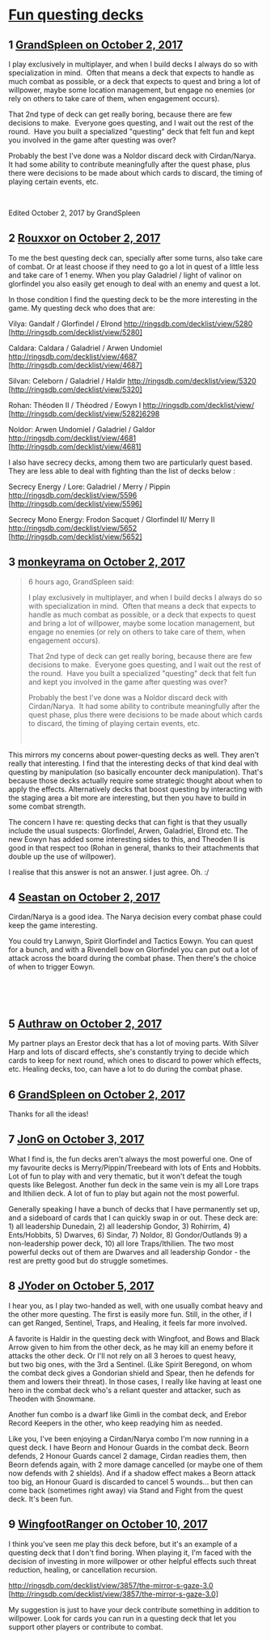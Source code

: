 # [Fun questing decks](https://community.fantasyflightgames.com/topic/259767-fun-questing-decks/)

## 1 [GrandSpleen on October 2, 2017](https://community.fantasyflightgames.com/topic/259767-fun-questing-decks/?do=findComment&comment=3005627)

I play exclusively in multiplayer, and when I build decks I always do so with specialization in mind.  Often that means a deck that expects to handle as much combat as possible, or a deck that expects to quest and bring a lot of willpower, maybe some location management, but engage no enemies (or rely on others to take care of them, when engagement occurs).

That 2nd type of deck can get really boring, because there are few decisions to make.  Everyone goes questing, and I wait out the rest of the round.  Have you built a specialized "questing" deck that felt fun and kept you involved in the game after questing was over?

Probably the best I've done was a Noldor discard deck with Cirdan/Narya.  It had some ability to contribute meaningfully after the quest phase, plus there were decisions to be made about which cards to discard, the timing of playing certain events, etc.

 

Edited October 2, 2017 by GrandSpleen

## 2 [Rouxxor on October 2, 2017](https://community.fantasyflightgames.com/topic/259767-fun-questing-decks/?do=findComment&comment=3005696)

To me the best questing deck can, specially after some turns, also take care of combat. Or at least choose if they need to go a lot in quest of a little less and take care of 1 enemy. When you play Galadriel / light of valinor on glorfindel you also easily get enough to deal with an enemy and quest a lot.

In those condition I find the questing deck to be the more interesting in the game. My questing deck who does that are:

Vilya: Gandalf / Glorfindel / Elrond http://ringsdb.com/decklist/view/5280 [http://ringsdb.com/decklist/view/5280]

Caldara: Caldara / Galadriel / Arwen Undomiel http://ringsdb.com/decklist/view/4687 [http://ringsdb.com/decklist/view/4687]

Silvan: Celeborn / Galadriel / Haldir http://ringsdb.com/decklist/view/5320 [http://ringsdb.com/decklist/view/5320]

Rohan: Théoden II / Théodred / Eowyn I http://ringsdb.com/decklist/view/ [http://ringsdb.com/decklist/view/5282]6298

Noldor: Arwen Undomiel / Galadriel / Galdor http://ringsdb.com/decklist/view/4681 [http://ringsdb.com/decklist/view/4681]

I also have secrecy decks, among them two are particularly quest based. They are less able to deal with fighting than the list of decks below :

Secrecy Energy / Lore: Galadriel / Merry / Pippin http://ringsdb.com/decklist/view/5596 [http://ringsdb.com/decklist/view/5596]

Secrecy Mono Energy: Frodon Sacquet / Glorfindel II/ Merry II http://ringsdb.com/decklist/view/5652 [http://ringsdb.com/decklist/view/5652]

## 3 [monkeyrama on October 2, 2017](https://community.fantasyflightgames.com/topic/259767-fun-questing-decks/?do=findComment&comment=3005774)

> 6 hours ago, GrandSpleen said:
> 
> I play exclusively in multiplayer, and when I build decks I always do so with specialization in mind.  Often that means a deck that expects to handle as much combat as possible, or a deck that expects to quest and bring a lot of willpower, maybe some location management, but engage no enemies (or rely on others to take care of them, when engagement occurs).
> 
> That 2nd type of deck can get really boring, because there are few decisions to make.  Everyone goes questing, and I wait out the rest of the round.  Have you built a specialized "questing" deck that felt fun and kept you involved in the game after questing was over?
> 
> Probably the best I've done was a Noldor discard deck with Cirdan/Narya.  It had some ability to contribute meaningfully after the quest phase, plus there were decisions to be made about which cards to discard, the timing of playing certain events, etc.
> 
>  

This mirrors my concerns about power-questing decks as well. They aren't really that interesting. I find that the interesting decks of that kind deal with questing by manipulation (so basically encounter deck manipulation). That's because those decks actually require some strategic thought about when to apply the effects. Alternatively decks that boost questing by interacting with the staging area a bit more are interesting, but then you have to build in some combat strength.

The concern I have re: questing decks that can fight is that they usually include the usual suspects: Glorfindel, Arwen, Galadriel, Elrond etc. The new Eowyn has added some interesting sides to this, and Theoden II is good in that respect too (Rohan in general, thanks to their attachments that double up the use of willpower).

I realise that this answer is not an answer. I just agree. Oh. :/

## 4 [Seastan on October 2, 2017](https://community.fantasyflightgames.com/topic/259767-fun-questing-decks/?do=findComment&comment=3005822)

Cirdan/Narya is a good idea. The Narya decision every combat phase could keep the game interesting. 

You could try Lanwyn, Spirit Glorfindel and Tactics Eowyn. You can quest for a bunch, and with a Rivendell bow on Glorfindel you can put out a lot of attack across the board during the combat phase. Then there's the choice of when to trigger Eowyn.

 

 

## 5 [Authraw on October 2, 2017](https://community.fantasyflightgames.com/topic/259767-fun-questing-decks/?do=findComment&comment=3006153)

My partner plays an Erestor deck that has a lot of moving parts. With Silver Harp and lots of discard effects, she's constantly trying to decide which cards to keep for next round, which ones to discard to power which effects, etc. Healing decks, too, can have a lot to do during the combat phase.

## 6 [GrandSpleen on October 2, 2017](https://community.fantasyflightgames.com/topic/259767-fun-questing-decks/?do=findComment&comment=3006581)

Thanks for all the ideas!

## 7 [JonG on October 3, 2017](https://community.fantasyflightgames.com/topic/259767-fun-questing-decks/?do=findComment&comment=3007123)

What I find is, the fun decks aren't always the most powerful one. One of my favourite decks is Merry/Pippin/Treebeard with lots of Ents and Hobbits. Lot of fun to play with and very thematic, but it won't defeat the tough quests like Belegost. Another fun deck in the same vein is my all Lore traps and Ithilien deck. A lot of fun to play but again not the most powerful.

Generally speaking I have a bunch of decks that I have permanently set up, and a sideboard of cards that I can quickly swap in or out. These deck are: 1) all leadership Dunedain, 2) all leadership Gondor, 3) Rohirrim, 4) Ents/Hobbits, 5) Dwarves, 6) Sindar, 7) Noldor, 8) Gondor/Outlands 9) a non-leadership power deck, 10) all lore Traps/Ithilien. The two most powerful decks out of them are Dwarves and all leadership Gondor - the rest are pretty good but do struggle sometimes. 

## 8 [JYoder on October 5, 2017](https://community.fantasyflightgames.com/topic/259767-fun-questing-decks/?do=findComment&comment=3011428)

I hear you, as I play two-handed as well, with one usually combat heavy and the other more questing. The first is easily more fun. Still, in the other, if I can get Ranged, Sentinel, Traps, and Healing, it feels far more involved.

A favorite is Haldir in the questing deck with Wingfoot, and Bows and Black Arrow given to him from the other deck, as he may kill an enemy before it attacks the other deck. Or I'll not rely on all 3 heroes to quest heavy, but two big ones, with the 3rd a Sentinel. (Like Spirit Beregond, on whom the combat deck gives a Gondorian shield and Spear, then he defends for them and lowers their threat). In those cases, I really like having at least one hero in the combat deck who's a reliant quester and attacker, such as Theoden with Snowmane.

Another fun combo is a dwarf like Gimli in the combat deck, and Erebor Record Keepers in the other, who keep readying him as needed.

Like you, I've been enjoying a Cirdan/Narya combo I'm now running in a quest deck. I have Beorn and Honour Guards in the combat deck. Beorn defends, 2 Honour Guards cancel 2 damage, Cirdan readies them, then Beorn defends again, with 2 more damage cancelled (or maybe one of them now defends with 2 shields). And if a shadow effect makes a Beorn attack too big, an Honour Guard is discarded to cancel 5 wounds... but then can come back (sometimes right away) via Stand and Fight from the quest deck. It's been fun.

## 9 [WingfootRanger on October 10, 2017](https://community.fantasyflightgames.com/topic/259767-fun-questing-decks/?do=findComment&comment=3018244)

I think you've seen me play this deck before, but it's an example of a questing deck that I don't find boring. When playing it, I'm faced with the decision of investing in more willpower or other helpful effects such threat reduction, healing, or cancellation recursion.

http://ringsdb.com/decklist/view/3857/the-mirror-s-gaze-3.0 [http://ringsdb.com/decklist/view/3857/the-mirror-s-gaze-3.0]

My suggestion is just to have your deck contribute something in addition to willpower. Look for cards you can run in a questing deck that let you support other players or contribute to combat. 

